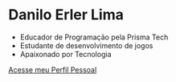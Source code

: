 # Danilo Erler Lima

- Educador de Programação pela Prisma Tech
- Estudante de desenvolvimento de jogos
- Apaixonado por Tecnologia

[Acesse meu Perfil Pessoal](https://github.com/daniloelima)



<!--
**DaniloErler/DaniloErler** is a ✨ _special_ ✨ repository because its `README.md` (this file) appears on your GitHub profile.

Here are some ideas to get you started:

- 🔭 I’m currently working on ...
- 🌱 I’m currently learning ...
- 👯 I’m looking to collaborate on ...
- 🤔 I’m looking for help with ...
- 💬 Ask me about ...
- 📫 How to reach me: ...
- 😄 Pronouns: ...
- ⚡ Fun fact: ...
-->
